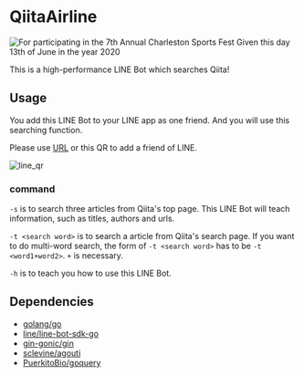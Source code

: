 # QiitaAirline
![For participating in the 7th Annual Charleston Sports Fest Given this day 13th of June in the year 2020](https://user-images.githubusercontent.com/41543603/56892548-f2b63700-6aba-11e9-9413-49e980b2e3b7.png)

This is a high-performance LINE Bot which searches Qiita!

## Usage
You add this LINE Bot to your LINE app as one friend. And you will use this searching function.

Please use [URL](https://line.me/R/ti/p/%40xfz6432g) or this QR to add a friend of LINE.

![line_qr](https://user-images.githubusercontent.com/41543603/56892457-a0751600-6aba-11e9-8e55-f9911f2b7ce4.png)

### command
`-s` is to search three articles from Qiita's top page. This LINE Bot will teach information, such as titles, authors and urls.

`-t <search word>` is to search a article from Qiita's search page. If you want to do multi-word search, the form of `-t <search word>` has to be `-t <word1+word2>`. `+` is necessary.

`-h` is to teach you how to use this LINE Bot.

## Dependencies
- [golang/go](https://github.com/golang/go)
- [line/line-bot-sdk-go](https://github.com/line/line-bot-sdk-go)
- [gin-gonic/gin](https://github.com/gin-gonic/gin)
- [sclevine/agouti](https://github.com/sclevine/agouti)
- [PuerkitoBio/goquery](https://github.com/PuerkitoBio/goquery)
